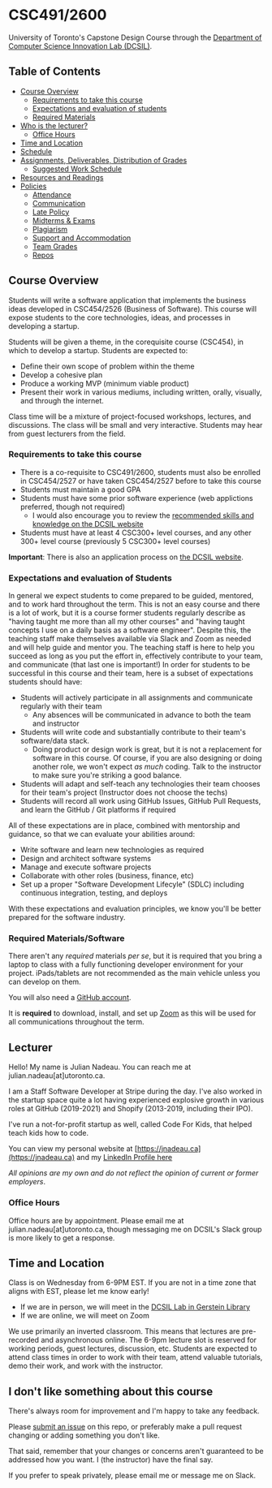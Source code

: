 # CSC491/2600

University of Toronto's Capstone Design Course through the [Department of Computer Science Innovation Lab (DCSIL)](https://www.dcsil.ca/student-courses).

## Table of Contents

- [Course Overview](#course-overview)
   - [Requirements to take this course](#requirements-to-take-this-course)
   - [Expectations and evaluation of students](#expectations-and-evaluation-of-students)
   - [Required Materials](#required-materialssoftware)
- [Who is the lecturer?](#lecturer)
   - [Office Hours](#office-hours)
- [Time and Location](#time-and-location)
- [Schedule](./other_pages/schedule.md)
- [Assignments, Deliverables, Distribution of Grades](./assignments)
   - [Suggested Work Schedule](./other_pages/suggested_work_schedule.md)
- [Resources and Readings](./other_pages/resources_readings.md)
- [Policies](./policies)
   - [Attendance](./policies/attendance.md)
   - [Communication](./policies/communications.md)
   - [Late Policy](./policies/late_policy.md)
   - [Midterms & Exams](./policies/midterms_and_exams.md)
   - [Plagiarism](./policies/plagiarism.md)
   - [Support and Accommodation](./policies/support_accommodation.md)
   - [Team Grades](./policies/team_grades.md)
   - [Repos](./policies/repositories.md)

## Course Overview

Students will write a software application that implements the business ideas developed in
CSC454/2526 (Business of Software). This course will expose students to the core technologies, ideas, and processes in developing a startup.

Students will be given a theme, in the corequisite course (CSC454), in which to develop a startup. Students are expected to:
- Define their own scope of problem within the theme
- Develop a cohesive plan
- Produce a working MVP (minimum viable product)
- Present their work in various mediums, including written, orally, visually, and through the internet.

Class time will be a mixture of project-focused workshops, lectures, and discussions. The class will be small and very
interactive. Students may hear from guest lecturers from the field.

### Requirements to take this course

- There is a co-requisite to CSC491/2600, students must also be enrolled in CSC454/2527 or have taken CSC454/2527 before to take this course
- Students must maintain a good GPA
- Students must have some prior software experience (web applictions preferred, though not required)
  - I would also encourage you to review the [recommended skills and knowledge on the DCSIL website](https://dcsil.ca/csc491#recommended-skills-for-csc491)
- Students must have at least 4 CSC300+ level courses, and any other 300+ level course (previously 5 CSC300+ level courses)

**Important**: There is also an application process on [the DCSIL website](https://www.dcsil.ca/student-courses).

### Expectations and evaluation of Students

In general we expect students to come prepared to be guided, mentored, and to work hard throughout the term. This is not an easy course and there is a lot of work, but it is a course former students regularly describe as "having taught me more than all my other courses" and "having taught concepts I use on a daily basis as a software engineer". Despite this, the teaching staff make themselves available via Slack and Zoom as needed and will help guide and mentor you. The teaching staff is here to help you succeed as long as you put the effort in, effectively contribute to your team, and communicate (that last one is important!) In order for students to be successful in this course and their team, here is a subset of expectations students should have:

- Students will actively participate in all assignments and communicate regularly with their team
  - Any absences will be communicated in advance to both the team and instructor
- Students will write code and substantially contribute to their team's software/data stack.
  - Doing product or design work is great, but it is not a replacement for software in this course. Of course, if you are also designing or doing another role, we won't expect _as much_ coding. Talk to the instructor to make sure you're striking a good balance.
- Students will adapt and self-teach any technologies their team chooses for their team's project (Instructor does not choose the techs)
- Students will record all work using GitHub Issues, GitHub Pull Requests, and learn the GitHub / Git platforms if required

All of these expectations are in place, combined with mentorship and guidance, so that we can evaluate your abilities around:

- Write software and learn new technologies as required
- Design and architect software systems
- Manage and execute software projects
- Collaborate with other roles (business, finance, etc)
- Set up a proper "Software Development Lifecyle" (SDLC) including continuous integration, testing, and deploys

With these expectations and evaluation principles, we know you'll be better prepared for the software industry.

### Required Materials/Software

There aren't any _required_ materials _per se_, but it is required that you bring a laptop to class with a fully functioning developer environment for your project. iPads/tablets are not recommended as the main vehicle unless you can develop on them.

You will also need a [GitHub account](https://github.com/join).

It is **required** to download, install, and set up [Zoom](https://zoom.us/) as this will be used for all communications throughout the term.

## Lecturer

Hello! My name is Julian Nadeau. You can reach me at julian.nadeau[at]utoronto.ca.

I am a Staff Software Developer at Stripe during the day. I've also worked in the startup space quite a lot having experienced explosive growth in various roles at GitHub (2019-2021) and Shopify (2013-2019, including their IPO).

I've run a not-for-profit startup as well, called Code For Kids, that helped teach kids how to code.

You can view my personal website at [https://jnadeau.ca](https://jnadeau.ca) and my [LinkedIn Profile here](https://www.linkedin.com/in/juliannadeau/)

_All opinions are my own and do not reflect the opinion of current or former employers_.

### Office Hours

Office hours are by appointment. Please email me at julian.nadeau[at]utoronto.ca, though messaging me on DCSIL's Slack group is more likely to get a response.

## Time and Location

Class is on Wednesday from 6-9PM EST. If you are not in a time zone that aligns with EST, please let me know early!

- If we are in person, we will meet in the [DCSIL Lab in Gerstein Library](./other_pages/map.md)
- If we are online, we will meet on Zoom

We use primarily an inverted classroom. This means that lectures are pre-recorded and asynchronous online.
The 6-9pm lecture slot is reserved for working periods, guest lectures, discussion, etc. Students are expected to attend class times
in order to work with their team, attend valuable tutorials, demo their work, and work with the instructor.

## I don't like something about this course

There's always room for improvement and I'm happy to take any feedback.

Please [submit an issue](https://github.com/dcsil/CSC491/issues/new) on this repo, or preferably make a pull request changing or adding something you don't like.

That said, remember that your changes or concerns aren't guaranteed to be addressed how you want. I (the instructor) have the final say.

If you prefer to speak privately, please email me or message me on Slack.
